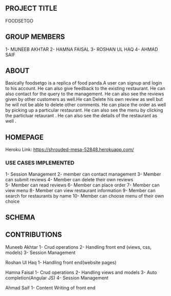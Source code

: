 ## PROJECT TITLE
  FOODSETGO      

## GROUP MEMBERS
1- MUNEEB AKHTAR
2- HAMNA FAISAL
3- ROSHAN UL HAQ
4- AHMAD SAIF

## ABOUT  
Basically foodsetgo is a replica of food panda.A user can signup and login to his account. He can also give feedback to the existing restaurant. He can also contact for the query to the management. He can also see the reviews given by other customers as well.He can Delete his own review as well but he will not be able to delete other comments. He can place the order as well by picking up a particular restaurant. He can also see the menu by clicking the particluar retaurant . He can also see the details of the restaurant as well .   


## HOMEPAGE
Heroku Link: https://shrouded-mesa-52848.herokuapp.com/   

### USE CASES IMPLEMENTED
1- Session Management
2- member can contact management
3- Member can submit reviews 
4- Member can delete their own reviews  
5- Member can read reviews 
6- Member can place order
7- Member can view menu
8- Member can view restaurant information 
9- Member can search for restaurants by name 
10- Member can choose menu of their own choice

## SCHEMA

## CONTRIBUTIONS

Muneeb Akhtar
1- Crud operations
2- Handling front end (views, css, models)
3- Session Management

Roshan Ul Haq
1- Handling front end(website pages)

Hamna Faisal
1- Crud operations
2- Handling views and models 
3- Auto completion(Angular JS)
4- Session Management

Ahmad Saif 
1- Content Writing of front end

